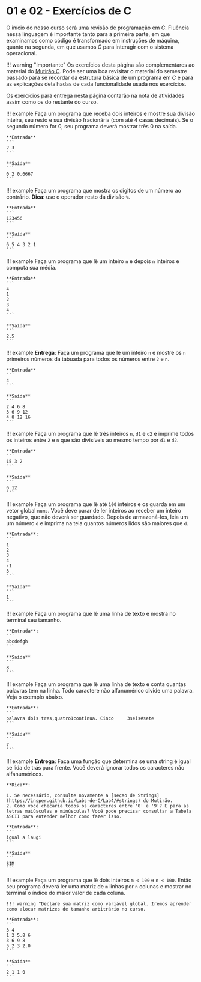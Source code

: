 # 01 e 02 - Exercícios de C

O início do nosso curso será uma revisão de programação em *C*. Fluência nessa linguagem é importante tanto para a primeira parte, em que examinamos como código é transformado em instruções de máquina, quanto na segunda, em que usamos *C* para interagir com o sistema operacional. 

!!! warning "Importante"
    Os exercícios desta página são complementares ao material do [Mutirão C](https://insper.github.io/Labs-de-C/). Pode ser uma boa revisitar o material do semestre passado para se recordar da estrutura básica de um programa em *C* e para as explicações detalhadas de cada funcionalidade usada nos exercícios. 

Os exercícios para entrega nesta página contarão na nota de atividades assim como os do restante do curso.

!!! example
    Faça um programa que receba dois inteiros e mostre sua divisão inteira, seu resto e sua divisão fracionária (com até 4 casas decimais). Se o segundo número for 0, seu programa deverá mostrar três 0 na saída. 

    **Entrada**
    ```
    2 3
    ```

    **Saída**
    ```
    0 2 0.6667
    ```

!!! example
    Faça um programa que mostra os dígitos de um número ao contrário. **Dica**: use o operador resto da divisão `%`.

    **Entrada**
    ```
    123456
    ```

    **Saída**
    ```
    6 5 4 3 2 1
    ```

!!! example
    Faça um programa que lê um inteiro `n` e depois `n` inteiros e computa sua média.

    **Entrada**
    ```
    4
    1
    2
    3
    4
    ```

    **Saída**
    ```
    2.5
    ```

!!! example
    **Entrega**: Faça um programa que lê um inteiro `n` e mostre os `n` primeiros números da tabuada para todos os números entre `2` e `n`.

    **Entrada**
    ```
    4
    ```

    **Saída**
    ```
    2 4 6 8
    3 6 9 12
    4 8 12 16
    ```

!!! example
    Faça um programa que lê três inteiros `n`, `d1` e `d2` e imprime todos os inteiros entre `2` e `n` que são divisíveis ao mesmo tempo por `d1` e `d2`.

    **Entrada**
    ```
    15 3 2
    ```

    **Saída**
    ```
    6 12 
    ```

!!! example
    Faça um programa que lê até `100` inteiros e os guarda em um vetor global `nums`. Você deve parar de ler inteiros ao receber um inteiro negativo, que não deverá ser guardado. Depois de armazená-los, leia um um número `d` e imprima na tela quantos números lidos são maiores que `d`.

    **Entrada**:
    ```
    1
    2
    3
    4
    -1
    3
    ```

    **Saída**
    ```
    1
    ```

!!! example
    Faça um programa que lê uma linha de texto e mostra no terminal seu tamanho. 

    **Entrada**:
    ```
    abcdefgh
    ```

    **Saída**
    ```
    8
    ```    

!!! example
    Faça um programa que lê uma linha de texto e conta quantas palavras tem na linha. Todo caractere não alfanumérico divide uma palavra. Veja o exemplo abaixo.

    **Entrada**:
    ```
    palavra dois tres,quatro1continua. Cinco     3seis#sete
    ```

    **Saída**
    ```
    7
    ```

!!! example
    **Entrega**: Faça uma função que determina se uma string é igual se lida de trás para frente. Você deverá ignorar todos os caracteres não alfanuméricos. 

    **Dica**:
    
    1. Se necessário, consulte novamente a [seçao de Strings](https://insper.github.io/Labs-de-C/Lab4/#strings) do Mutirão. 
    2. Como você checaria todos os caracteres entre '0' e '9'? E para as letras maiúsculas e minúsculas? Você pode precisar consultar a Tabela ASCII para entender melhor como fazer isso. 

    **Entrada**:
    ```
    igual a laugi
    ```

    **Saída**
    ```
    SIM
    ```

!!! example
    Faça um programa que lê dois inteiros `m < 100` e `n < 100`. Então seu programa deverá ler uma matriz de `m` linhas por `n` colunas e mostrar no terminal o índice do maior valor de cada coluna.

    !!! warning "Declare sua matriz como variável global. Iremos aprender como alocar matrizes de tamanho arbitrário no curso.

    **Entrada**:    
    ```
    3 4
    1 2 5.8 6 
    3 6 9 8
    5 2 3 2.0
    ```

    **Saída**
    ```
    2 1 1 0
    ```

